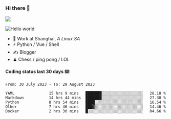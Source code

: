 ### Hi there 👋
![](https://komarev.com/ghpvc/?username=Xuhandsome)


<img src="https://github-readme-stats.vercel.app/api?username=XuHandsome&show_icons=true&theme=merko" alt="Hello world">

<br/>

- 🍻  Work at Shanghai, _A Linux SA_
- ⚡  Python / Vue / Shell
- ✍️  Blogger
- ♟  Chess / ping pong / LOL

#### Coding status last 30 days ⌨️

<!--START_SECTION:waka-->

```text
From: 30 July 2023 - To: 29 August 2023

YAML               15 hrs 9 mins   ███████░░░░░░░░░░░░░░░░░░   28.18 %
Markdown           14 hrs 44 mins  ███████░░░░░░░░░░░░░░░░░░   27.38 %
Python             8 hrs 54 mins   ████░░░░░░░░░░░░░░░░░░░░░   16.54 %
Other              7 hrs 46 mins   ███▓░░░░░░░░░░░░░░░░░░░░░   14.46 %
Docker             2 hrs 30 mins   █░░░░░░░░░░░░░░░░░░░░░░░░   04.66 %
```

<!--END_SECTION:waka-->
